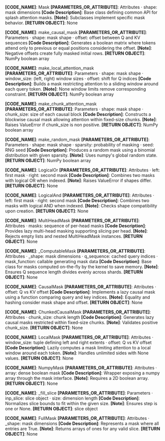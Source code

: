 **[CODE_NAME]**: Mask
**[PARAMETERS_OR_ATTRIBUTE]**: Attributes
· shape: mask dimensions
**[Code Description]**: Base class defining common API for splash attention masks.
**[Note]**: Subclasses implement specific mask behavior.
**[RETURN OBJECT]**: None

**[CODE_NAME]**: make_causal_mask
**[PARAMETERS_OR_ATTRIBUTE]**: Parameters
· shape: mask shape
· offset: offset between Q and KV sequences
**[Code Description]**: Generates a boolean matrix where tokens attend only to previous or equal positions considering the offset.
**[Note]**: Negative offsets create fully masked initial rows.
**[RETURN OBJECT]**: NumPy boolean array

**[CODE_NAME]**: make_local_attention_mask
**[PARAMETERS_OR_ATTRIBUTE]**: Parameters
· shape: mask shape
· window_size: (left, right) window sizes
· offset: shift for Q indices
**[Code Description]**: Builds a mask restricting attention to a sliding window around each query token.
**[Note]**: None window limits remove corresponding constraint.
**[RETURN OBJECT]**: NumPy boolean array

**[CODE_NAME]**: make_chunk_attention_mask
**[PARAMETERS_OR_ATTRIBUTE]**: Parameters
· shape: mask shape
· chunk_size: size of each causal block
**[Code Description]**: Constructs a blockwise causal mask allowing attention within fixed-size chunks.
**[Note]**: Raises ValueError if chunk_size is non positive.
**[RETURN OBJECT]**: NumPy boolean array

**[CODE_NAME]**: make_random_mask
**[PARAMETERS_OR_ATTRIBUTE]**: Parameters
· shape: mask shape
· sparsity: probability of masking
· seed: RNG seed
**[Code Description]**: Produces a random mask using a binomial distribution with given sparsity.
**[Note]**: Uses numpy's global random state.
**[RETURN OBJECT]**: NumPy boolean array

**[CODE_NAME]**: LogicalOr
**[PARAMETERS_OR_ATTRIBUTE]**: Attributes
· left: first mask
· right: second mask
**[Code Description]**: Combines two masks with logical OR when indexed.
**[Note]**: Raises ValueError if shapes differ.
**[RETURN OBJECT]**: None

**[CODE_NAME]**: LogicalAnd
**[PARAMETERS_OR_ATTRIBUTE]**: Attributes
· left: first mask
· right: second mask
**[Code Description]**: Combines two masks with logical AND when indexed.
**[Note]**: Checks shape compatibility upon creation.
**[RETURN OBJECT]**: None

**[CODE_NAME]**: MultiHeadMask
**[PARAMETERS_OR_ATTRIBUTE]**: Attributes
· masks: sequence of per-head masks
**[Code Description]**: Provides lazy multi-head masking supporting slicing per head.
**[Note]**: Rejects empty lists and nested MultiHeadMask instances.
**[RETURN OBJECT]**: None

**[CODE_NAME]**: _ComputableMask
**[PARAMETERS_OR_ATTRIBUTE]**: Attributes
· _shape: mask dimensions
· q_sequence: cached query indices
· mask_function: callable generating mask data
**[Code Description]**: Base class for masks computed on-the-fly by the kernel to save memory.
**[Note]**: Ensures Q sequence length divides evenly across shards.
**[RETURN OBJECT]**: None

**[CODE_NAME]**: CausalMask
**[PARAMETERS_OR_ATTRIBUTE]**: Attributes
· offset: Q vs KV offset
**[Code Description]**: Implements a lazy causal mask using a function comparing query and key indices.
**[Note]**: Equality and hashing consider mask shape and offset.
**[RETURN OBJECT]**: None

**[CODE_NAME]**: ChunkedCausalMask
**[PARAMETERS_OR_ATTRIBUTE]**: Attributes
· chunk_size: chunk length
**[Code Description]**: Generates lazy causal masks restricted within fixed-size chunks.
**[Note]**: Validates positive chunk_size.
**[RETURN OBJECT]**: None

**[CODE_NAME]**: LocalMask
**[PARAMETERS_OR_ATTRIBUTE]**: Attributes
· window_size: tuple defining left and right extents
· offset: Q vs KV offset
**[Code Description]**: Lazily computes a mask limiting attention to a local window around each token.
**[Note]**: Handles unlimited sides with None values.
**[RETURN OBJECT]**: None

**[CODE_NAME]**: NumpyMask
**[PARAMETERS_OR_ATTRIBUTE]**: Attributes
· array: dense boolean mask
**[Code Description]**: Wrapper exposing a numpy array through the mask interface.
**[Note]**: Requires a 2D boolean array.
**[RETURN OBJECT]**: None

**[CODE_NAME]**: _fill_slice
**[PARAMETERS_OR_ATTRIBUTE]**: Parameters
· inp_slice: slice object
· size: dimension length
**[Code Description]**: Normalizes slice bounds to fit within the given size.
**[Note]**: Ensures step is one or None.
**[RETURN OBJECT]**: slice object

**[CODE_NAME]**: FullMask
**[PARAMETERS_OR_ATTRIBUTE]**: Attributes
· _shape: mask dimensions
**[Code Description]**: Represents a mask where all entries are True.
**[Note]**: Returns arrays of ones for any valid slice.
**[RETURN OBJECT]**: None
